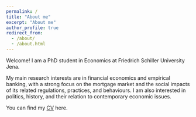 ```yaml
---
permalink: /
title: "About me"
excerpt: "About me"
author_profile: true
redirect_from: 
  - /about/
  - /about.html
---
```



Welcome! I am a PhD student in Economics at Friedrich Schiller University Jena. 

My main research interests are in financial economics and empirical banking, with a strong focus on the mortgage market and the social impacts of its related regulations, practices, and behaviours. I am also interested in politics, history, and their relation to contemporary economic issues.

You can find my [CV](https://tranhuynh23.github.io/files/CV_Tran_Huynh.pdf) here.
